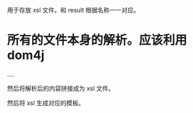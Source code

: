 用于存放 xsl 文件。和 result 根据名称一一对应。

# 所有的文件本身的解析。应该利用 dom4j

....

然后将解析后的内容拼接成为 xsl 文件。

然后将 xsl 生成对应的模板。


